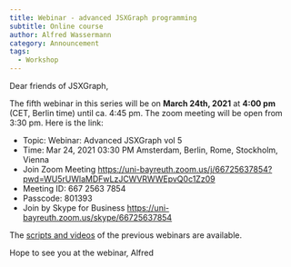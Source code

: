 ```yaml
---
title: Webinar - advanced JSXGraph programming
subtitle: Online course
author: Alfred Wassermann
category: Announcement
tags:
  - Workshop
---
```


Dear friends of JSXGraph,

The fifth webinar in this series will be on **March 24th, 2021** at **4:00 pm** (CET, Berlin time)
until ca. 4:45 pm. The zoom meeting will be open from 3:30 pm.
Here is the link:

* Topic: Webinar: Advanced JSXGraph vol 5
* Time: Mar 24, 2021 03:30 PM Amsterdam, Berlin, Rome, Stockholm, Vienna
* Join Zoom Meeting <https://uni-bayreuth.zoom.us/j/66725637854?pwd=WU5rUWlaMDFwLzJCWVRWWEpvQ0c1Zz09>
* Meeting ID: 667 2563 7854
* Passcode: 801393
* Join by Skype for Business <https://uni-bayreuth.zoom.us/skype/66725637854>

The [scripts and videos](/wp/docs) of the previous webinars are available.

Hope to see you at the webinar,
Alfred


